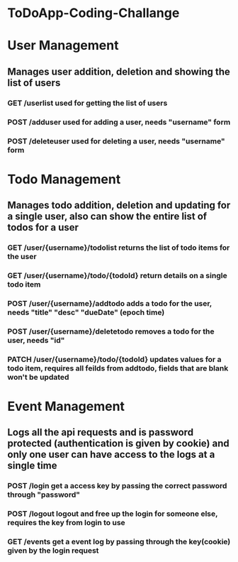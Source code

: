 # ToDoApp-Coding-Challange

# User Management 
## Manages user addition, deletion and showing the list of users

### GET /userlist used for getting the list of users
### POST /adduser used for adding a user, needs "username" form
### POST /deleteuser used for deleting a user, needs "username" form

# Todo Management
## Manages todo addition, deletion and updating for a single user, also can show the entire list of todos for a user

### GET /user/{username}/todolist returns the list of todo items for the user
### GET /user/{username}/todo/{todoId} return details on a single todo item
### POST /user/{username}/addtodo adds a todo for the user, needs "title" "desc" "dueDate" (epoch time)
### POST /user/{username}/deletetodo removes a todo for the user, needs "id"
### PATCH /user/{username}/todo/{todoId} updates values for a todo item, requires all feilds from addtodo, fields that are blank won't be updated


# Event Management
## Logs all the api requests and is password protected (authentication is given by cookie) and only one user can have access to the logs at a single time

### POST /login get a access key by passing the correct password through "password"
### POST /logout logout and free up the login for someone else, requires the key from login to use
### GET /events get a event log by passing through the key(cookie) given by the login request
